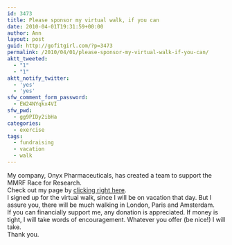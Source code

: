 ```yaml
---
id: 3473
title: Please sponsor my virtual walk, if you can
date: 2010-04-01T19:31:59+00:00
author: Ann
layout: post
guid: http://gofitgirl.com/?p=3473
permalink: /2010/04/01/please-sponsor-my-virtual-walk-if-you-can/
aktt_tweeted:
  - "1"
  - "1"
aktt_notify_twitter:
  - 'yes'
  - 'yes'
sfw_comment_form_password:
  - EW24NYqkx4VI
sfw_pwd:
  - gg9PIDy2ibHa
categories:
  - exercise
tags:
  - fundraising
  - vacation
  - walk
---
```

My company, Onyx Pharmaceuticals, has created a team to support the MMRF Race for Research.  
Check out my page by [clicking right here](http://321cure.themmrf.org/site/TR/RaceforResearch/General?px=1454694&pg=personal&fr_id=1110).  
I signed up for the virtual walk, since I will be on vacation that day. But I assure you, there will be much walking in London, Paris and Amsterdam.  
If you can financially support me, any donation is appreciated. If money is tight, I will take words of encouragement. Whatever you offer (be nice!) I will take.  
Thank you.